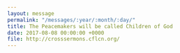 ```yaml
---
layout: message
permalink: "/messages/:year/:month/:day/"
title: The Peacemakers will be called Children of God
date: 2017-08-08 00:00:00 +0000
file: http://crosssermons.cflcn.org/
---
```

